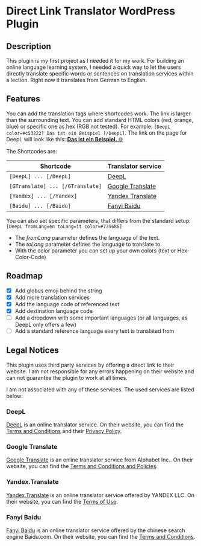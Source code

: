 # Direct Link Translator WordPress Plugin

## Description
This plugin is my first project as I needed it for my work. For building an online language learning system, I needed a quick way to let the users directly translate specific words or sentences on translation services within a lection. 
Right now it translates from German to English.   

## Features
You can add the translation tags where shortcodes work. The link is larger than the surrounding text. You can add standard HTML colors (red, orange, blue) or specific one as hex (RGB not tested). For example:
`[DeepL color=#c53222] Das ist ein Beispiel [/DeepL]`. The link on the page for DeepL will look like this: [**Das ist ein Beispiel.** 🌐](https://www.deepl.com/en/translator#de/en/Das%20ist%20ein%20Beispiel.)

The Shortcodes are:

Shortcode | Translator service
------------ | -------------
`[DeepL] ... [/DeepL]` | [DeepL](https://www.deepl.com/)
`[GTranslate] ... [/GTranslate]` | [Google Translate](https://translate.google.com/)
`[Yandex] ... [/Yandex]` | [Yandex Translate](https://translate.yandex.com/)
`[Baidu] ... [/Baidu]` | [Fanyi Baidu](https://fanyi.baidu.com/)

You can also set specific parameters, that differs from the standard setup:
`[DeepL fromLang=en toLang=it color=#735686]`
- The *fromLang* parameter defines the language of the text.
- The *toLang* parameter defines the language to translate to.
- With the color parameter you can set up your own colors (text or Hex-Color-Code)

## Roadmap
- [x] Add globus emoji behind the string
- [x] Add more translation services
- [X] Add the language code of referenced text
- [X] Add destination language code
- [ ] Add a dropdown with some important languages (or all languages, as DeepL only offers a few)
- [ ] Add a standard reference language every text is translated from

## Legal Notices

This plugin uses third party services by offering a direct link to their website. I am not responsible for any errors happening on their website and can not guarantee the plugin to work at all times.

I am not associated with any of these services. The used services are listed below:

### DeepL
[DeepL](https://deepl.com) is an online translator service. On their website, you can find the [Terms and Conditions](https://www.deepl.com/pro-license#free) and their [Privacy Policy](https://www.deepl.com/privacy/).
### Google Translate
[Google Translate](https://deepl.com) is an online translator service from Alphabet Inc.. On their website, you can find the [Terms and Conditions and Policies](https://policies.google.com/).
### Yandex.Translate
[Yandex.Translate](https://deepl.com) is an online translator service offered by YANDEX LLC. On their website, you can find the [Terms of Use](https://yandex.com/legal/translate_termsofuse/).
### Fanyi Baidu
[Fanyi Baidu](https://deepl.com) is an online translator service offered by the chinese search engine Baidu.com. On their website, you can find the [Terms and Conditions](http://www.baidu.com/duty/).
